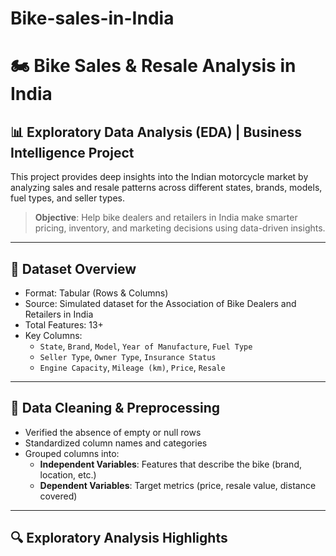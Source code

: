 # Bike-sales-in-India
# 🏍️ Bike Sales & Resale Analysis in India

## 📊 Exploratory Data Analysis (EDA) | Business Intelligence Project

This project provides deep insights into the Indian motorcycle market by analyzing sales and resale patterns across different states, brands, models, fuel types, and seller types.

> **Objective**: Help bike dealers and retailers in India make smarter pricing, inventory, and marketing decisions using data-driven insights.

---

## 📁 Dataset Overview

- Format: Tabular (Rows & Columns)
- Source: Simulated dataset for the Association of Bike Dealers and Retailers in India
- Total Features: 13+
- Key Columns:
  - `State`, `Brand`, `Model`, `Year of Manufacture`, `Fuel Type`
  - `Seller Type`, `Owner Type`, `Insurance Status`
  - `Engine Capacity`, `Mileage (km)`, `Price`, `Resale`

---

## 🧼 Data Cleaning & Preprocessing

- Verified the absence of empty or null rows
- Standardized column names and categories
- Grouped columns into:
  - **Independent Variables**: Features that describe the bike (brand, location, etc.)
  - **Dependent Variables**: Target metrics (price, resale value, distance covered)

---

## 🔍 Exploratory Analysis Highlights

###

